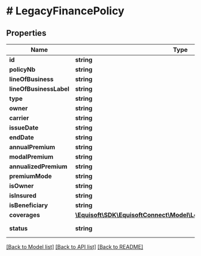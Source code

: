 # # LegacyFinancePolicy

## Properties

Name | Type | Description | Notes
------------ | ------------- | ------------- | -------------
**id** | **string** |  | [optional]
**policyNb** | **string** |  | [optional]
**lineOfBusiness** | **string** |  | [optional]
**lineOfBusinessLabel** | **string** |  | [optional]
**type** | **string** |  | [optional]
**owner** | **string** |  | [optional]
**carrier** | **string** |  | [optional]
**issueDate** | **string** |  | [optional]
**endDate** | **string** |  | [optional]
**annualPremium** | **string** |  | [optional]
**modalPremium** | **string** |  | [optional]
**annualizedPremium** | **string** |  | [optional]
**premiumMode** | **string** |  | [optional]
**isOwner** | **string** |  | [optional]
**isInsured** | **string** |  | [optional]
**isBeneficiary** | **string** |  | [optional]
**coverages** | [**\Equisoft\SDK\EquisoftConnect\Model\LegacyFinancePolicyCoverage[]**](LegacyFinancePolicyCoverage.md) |  | [optional]
**status** | **string** | Policy status | [optional]

[[Back to Model list]](../../README.md#models) [[Back to API list]](../../README.md#endpoints) [[Back to README]](../../README.md)
